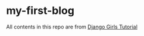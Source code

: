 # my-first-blog
All contents in this repo are from [Django Girls Tutorial](https://tutorial.djangogirls.org/)

